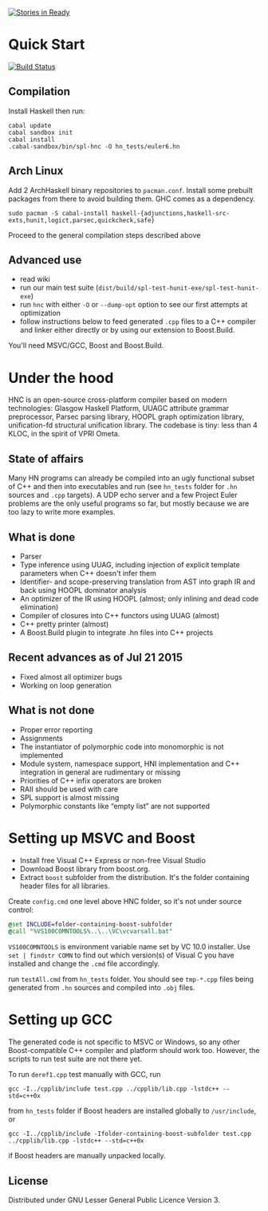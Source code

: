 [![Stories in Ready](https://badge.waffle.io/nponeccop/HNC.png?label=ready&title=Ready)](https://waffle.io/nponeccop/HNC)
# Quick Start

[![Build Status](https://secure.travis-ci.org/nponeccop/HNC.png?branch=master)](http://travis-ci.org/nponeccop/HNC)

## Compilation

Install Haskell then run:

```
cabal update
cabal sandbox init
cabal install
.cabal-sandbox/bin/spl-hnc -O hn_tests/euler6.hn
```

## Arch Linux

Add 2 ArchHaskell binary repositories to `pacman.conf`. Install
some prebuilt packages from there to avoid building them. GHC comes
as a dependency.

```
sudo pacman -S cabal-install haskell-{adjunctions,haskell-src-exts,hunit,logict,parsec,quickcheck,safe}
```

Proceed to the general compilation steps described above

## Advanced use

- read wiki
- run our main test suite (`dist/build/spl-test-hunit-exe/spl-test-hunit-exe`)
- run `hnc` with either `-O` or `--dump-opt` option to see our first attempts at optimization
- follow instructions below to feed generated `.cpp` files to a C++ compiler 
  and linker either directly or by using our extension to Boost.Build.

You'll need MSVC/GCC, Boost and Boost.Build.

# Under the hood

HNC is an open-source cross-platform compiler based on modern technologies: Glasgow Haskell Platform, 
UUAGC attribute grammar preprocessor, Parsec parsing library, HOOPL graph optimization library, unification-fd structural unification library. The codebase is tiny: less than 4 KLOC, in the spirit of VPRI Ometa.

## State of affairs

Many HN programs can already be compiled into an ugly functional subset of C++ and 
then into executables and run (see `hn_tests` folder for `.hn` sources and `.cpp` targets). 
A UDP echo server and a few Project Euler problems are the only useful programs so far, 
but mostly because we are too lazy to write more examples.

## What is done

- Parser
- Type inference using UUAG, including injection of explicit template parameters when C++ doesn't infer them
- Identifier- and scope-preserving translation from AST into graph IR and back using HOOPL dominator analysis
- An optimizer of the IR using HOOPL (almost; only inlining and dead code elimination)
- Compiler of closures into C++ functors using UUAG (almost)
- C++ pretty printer (almost)
- A Boost.Build plugin to integrate .hn files into C++ projects

## Recent advances as of Jul 21 2015

- Fixed almost all optimizer bugs
- Working on loop generation

## What is not done

- Proper error reporting
- Assignments
- The instantiator of polymorphic code into monomorphic is not implemented
- Module system, namespace support, HNI implementation and C++ integration in general are rudimentary or missing
- Priorities of C++ infix operators are broken
- RAII should be used with care
- SPL support is almost missing
- Polymorphic constants like “empty list” are not supported

# Setting up MSVC and Boost

- Install free Visual C++ Express or non-free Visual Studio
- Download Boost library from boost.org. 
- Extract `boost` subfolder from the distribution. It's the folder containing header files for all libraries.

Create `config.cmd` one level above HNC folder, so it's not under source control:

```cmd
@set INCLUDE=folder-containing-boost-subfolder
@call "%VS100COMNTOOLS%..\..\VC\vcvarsall.bat"
```

`VS100COMNTOOLS` is environment variable name set by VC 10.0 installer. Use `set | findstr COMN` to find 
out which version(s) of Visual C you have installed and change the `.cmd` file accordingly.

run `testAll.cmd` from `hn_tests` folder. You should see `tmp-*.cpp` files being generated 
from `.hn` sources and compiled into `.obj` files.

# Setting up GCC

The generated code is not specific to MSVC or Windows, so any other Boost-compatible C++ compiler 
and platform should work too. However, the scripts to run test suite are not there yet. 

To run `deref1.cpp` test manually with GCC, run

```
gcc -I../cpplib/include test.cpp ../cpplib/lib.cpp -lstdc++ --std=c++0x
```

from `hn_tests` folder if Boost headers are installed globally to `/usr/include`, or

```
gcc -I../cpplib/include -Ifolder-containing-boost-subfolder test.cpp  ../cpplib/lib.cpp -lstdc++ --std=c++0x
```

if Boost headers are manually unpacked locally.

## License

Distributed under GNU Lesser General Public Licence Version 3.

